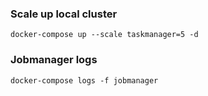 ### Scale up local cluster  
```
docker-compose up --scale taskmanager=5 -d
```
### Jobmanager logs
```
docker-compose logs -f jobmanager
```